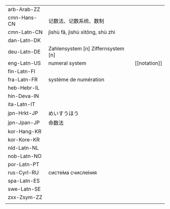 | | | |
|-|-|-|
| arb-Arab-ZZ |  |  |
| cmn-Hans-CN | 记数法、记数系统、数制 |  |
| cmn-Latn-CN | jìshù fǎ, jìshù xìtǒng, shù zhì |  |
| dan-Latn-DK |  |  |
| deu-Latn-DE | Zahlensystem [n] Ziffernsystem [n] |  |
| eng-Latn-US | numeral system | [[notation]] |
| fin-Latn-FI |  |  |
| fra-Latn-FR | système de numération |  |
| heb-Hebr-IL |  |  |
| hin-Deva-IN |  |  |
| ita-Latn-IT |  |  |
| jpn-Hrkt-JP | めいすうほう |  |
| jpn-Jpan-JP | 命数法 |  |
| kor-Hang-KR |  |  |
| kor-Kore-KR |  |  |
| nld-Latn-NL |  |  |
| nob-Latn-NO |  |  |
| por-Latn-PT |  |  |
| rus-Cyrl-RU | систе́ма счисле́ния |  |
| spa-Latn-ES |  |  |
| swe-Latn-SE |  |  |
| zxx-Zsym-ZZ |  |  |
|  |  |  |
